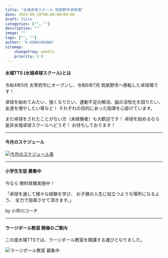 ```yaml
---
title: "水城卓球スクール 筑紫野市卓球場"
date: 2025-09-29T00:00:00+09:00
draft: false
categories: ["", ""]
description: ""
image: ""
tags: ["", ""]
author: "K.KOBAYAKAWA"
sitemap:
    changefreq: weekly
    priority: 0.8
---
```


#### 水城TTS (水城卓球スクール)とは

  令和4年5月 太宰府市にオープンし、令和6年7月 筑紫野市へ移転した卓球場です！

  卓球を始めてみたい、強くなりたい、運動不足の解消、脳の活性化を図りたい、友達を増やしたい等など！
  それぞれの目的にあった指導を心掛けています。

  まだ卓球をされたことがない方（未経験者）も大歓迎です！
  卓球を始めるなら是非水城卓球スクールへどうぞ！
  お待ちしております！

<div class="pt-4"></div>
<hr />

#### 今月のスケジュール

<a href="/images/blog/2025_10.jpg"><img src="/images/blog/2025_10.jpg" alt="今月のスケジュール表" /></a>

<div class="pt-4"></div>
<hr />

#### 小学生生徒 募集中

今なら 無料体験実施中！

「卓球を通して様々な経験を学び、
お子様の人生に役立つような場所になるよう、
全力で指導させて頂きます。」

by 小早川コーチ

<!-- 
<img src="/images/blog/mtts_school_bosyu2.jpg" class="img-fluid" alt="小学生生徒 募集中">
-->

<div class="pt-4"></div>
<hr />

#### ラージボール教室 開催のご案内

この度水城TTSでは、ラージボール教室を開講する運びとなりました。

<img src="/images/blog/r7_anai_edu_.jpg" class="img-fluid" alt="ラージボール教室 募集中">

<!-- 
#### レディース大会 開催のご案内

この度水城TTSでは、レディース大会を開催する運びとなりました。

このレディース大会を通して、女性の方々がスポーツを楽しみ、
体を動かすことで適度な運動習慣を身に付けることによって、
健康につながりますようにと願いを込めております。

レディース大会は次の要領で開催します。

<img src="/images/blog/mtts_20230219_ladys_game.png" class="img-fluid" alt="レディース大会 開催のご案内">
-->
